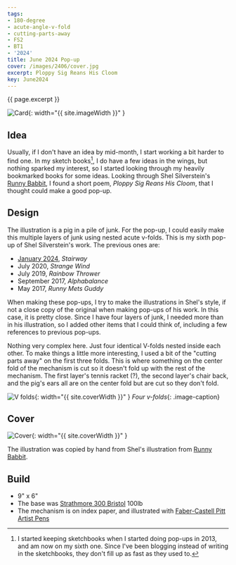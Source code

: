 ```yaml
---
tags:
- 180-degree
- acute-angle-v-fold
- cutting-parts-away
- FS2
- BT1
- '2024'
title: June 2024 Pop-up
cover: /images/2406/cover.jpg
excerpt: Ploppy Sig Reans His Cloom
key: June2024
---
```

{{ page.excerpt }}

![Card]({{site.baseurl}}/images/2406/popup.gif){: width="{{ site.imageWidth }}" }

## Idea

Usually, if I don't have an idea by mid-month, I start working a bit harder to find one. In my sketch books[^1], I do have a few ideas in the wings, but nothing sparked my interest, so I started looking through my heavily bookmarked books for some ideas. Looking through Shel Silverstein's [Runny Babbit](https://www.amazon.com/Runny-Babbit-Return-Shel-Silverstein/dp/0060256532), I found a short poem, *Ploppy Sig Reans His Cloom*, that I thought could make a good pop-up.

## Design

The illustration is a pig in a pile of junk. For the pop-up, I could easily make this multiple layers of junk using nested acute v-folds. This is my sixth pop-up of Shel Silverstein's work. The previous ones are:

- [January 2024](https://howardpwardinkle.github.io/2023/12/26/january.html), *Stairway*
- July 2020, *Strange Wind*
- July 2019, *Rainbow Thrower*
- September 2017, *Alphabalance*
- May 2017, *Runny Mets Guddy*

When making these pop-ups, I try to make the illustrations in Shel's style, if not a close copy of the original when making pop-ups of his work. In this case, it is pretty close. Since I have four layers of junk, I needed more than in his illustration, so I added other items that I could think of, including a few references to previous pop-ups.

Nothing very complex here. Just four identical V-folds nested inside each other. To make things a little more interesting, I used a bit of the "cutting parts away" on the first three folds. This is where something on the center fold of the mechanism is cut so it doesn't fold up with the rest of the mechanism. The first layer's tennis racket (?), the second layer's chair back, and the pig's ears all are on the center fold but are cut so they don't fold.

![V folds]({{site.baseurl}}/images/2406/vs.jpg){: width="{{ site.coverWidth }}" }
*Four v-folds*{: .image-caption}

## Cover

![Cover]({{site.baseurl}}{{page.cover}}){: width="{{ site.coverWidth }}" }

The illustration was copied by hand from Shel's illustration from [Runny Babbit](https://www.amazon.com/Runny-Babbit-Return-Shel-Silverstein/dp/0060256532).

## Build

- 9" x 6"
- The base was [Strathmore 300 Bristol](/supplies.html#strathmore-300-bristol) 100lb
- The mechanism is on index paper, and illustrated with [Faber-Castell Pitt Artist Pens](/supplies.html#faber-castell-pitt-artist-pens)

[^1]: I started keeping sketchbooks when I started doing pop-ups in 2013, and am now on my sixth one. Since I've been blogging instead of writing in the sketchbooks, they don't fill up as fast as they used to.
